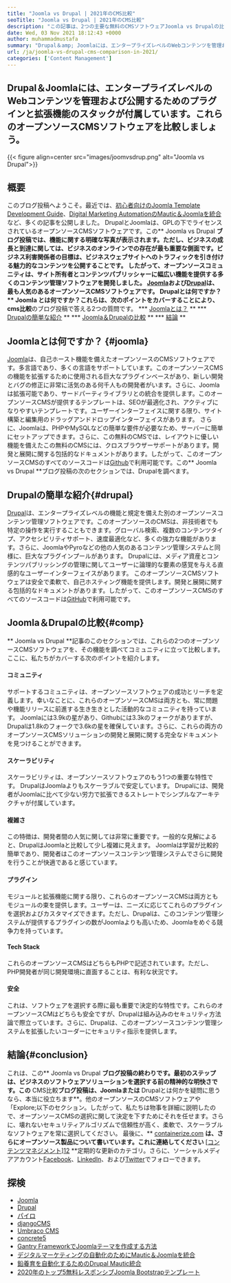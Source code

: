 ```yaml
---
title: "Joomla vs Drupal | 2021年のCMS比較" 
seoTitle: "Joomla vs Drupal | 2021年のCMS比較" 
description: "この記事は、2つの主要な無料のCMSソフトウェアJoomla vs Drupalの比較に関するものです。どちらのソフトウェアも自己ホストされており、幅広いプラグインが付属しています。" 
date: Wed, 03 Nov 2021 18:12:43 +0000
author: muhammadmustafa
summary: "Drupal＆amp; Joomlaには、エンタープライズレベルのWebコンテンツを管理および公開するためのプラグインと拡張機能のスタックが付属しています。これらのオープンソースCMSソフトウェアを比較しましょう。" 
url: /ja/joomla-vs-drupal-cms-comparison-in-2021/
categories: ['Content Management']
---
```


## Drupal＆Joomlaには、エンタープライズレベルのWebコンテンツを管理および公開するためのプラグインと拡張機能のスタックが付属しています。これらのオープンソースCMSソフトウェアを比較しましょう。

{{< figure align=center src="images/joomvsdrup.png" alt="Joomla vs Drupal">}}


## **概要**
このブログ投稿へようこそ。最近では、[初心者向けのJoomla Template Development Guide][1]、[Digital Marketing AutomationのMautic＆Joomlaを統合][2]など、多くの記事を公開しました。 DrupalとJoomlaは、GPLの下でライセンスされているオープンソースCMSソフトウェアです。この** Joomla vs Drupal **ブログ投稿では、機能に関する明確な写真が表示されます。ただし、ビジネスの成長と到達に関しては、ビジネスのオンラインでの存在が最も重要な側面です。ビジネス利害関係者の目標は、ビジネスウェブサイトへのトラフィックを引き付ける魅力的なコンテンツを公開することです。
したがって、オープンソースコミュニティは、サイト所有者とコンテンツパブリッシャーに幅広い機能を提供する多くのコンテンツ管理ソフトウェアを開発しました。 [Joomla][3]および[Drupal][4]は、最も人気のあるオープンソースCMSソフトウェアです。 Drupalとは何ですか？ ** Joomla **とは何ですか？これらは、次のポイントをカバーすることにより、** cms比較**のブログ投稿で答える2つの質問です。
  *** [Joomlaとは？][5] **
  *** [Drupalの簡単な紹介][6] **
  *** [Joomla＆Drupalの比較][7] **
  *** [結論][8] **

## Joomlaとは何ですか？ {#joomla}
[Joomla][3]は、自己ホースト機能を備えたオープンソースのCMSソフトウェアです。多言語であり、多くの言語をサポートしています。このオープンソースCMSの機能を拡張するために使用される巨大なプラグインベースがあり、新しい開発とバグの修正に非常に活気のある何千人もの開発者がいます。さらに、Joomlaは拡張可能であり、サードパーティライブラリとの統合を提供します。このオープンソースCMSが提供するテンプレートは、SEOが最適化され、アクティブになりやすいテンプレートです。ユーザーインターフェイスに関する限り、サイト構築と編集用のドラッグアンドドロップインターフェイスがあります。
さらに、Joomlaは、PHPやMySQLなどの簡単な要件が必要なため、サーバーに簡単にセットアップできます。さらに、この無料のCMSでは、レイアウトに優しい機能を備えたこの無料のCMSには、クロスブラウザーサポートがあります。開発と展開に関する包括的なドキュメントがあります。したがって、このオープンソースCMSのすべてのソースコードは[Github][9]で利用可能です。この** Joomla vs Drupal **ブログ投稿の次のセクションでは、Drupalを調べます。

## Drupalの簡単な紹介{#drupal}
[Drupal][4]は、エンタープライズレベルの機能と規定を備えた別のオープンソースコンテンツ管理ソフトウェアです。このオープンソースのCMSは、非技術者でも特定の操作を実行することもできます。グローバル検索、複数のコンテンツタイプ、アクセシビリティサポート、速度最適化など、多くの強力な機能があります。さらに、JoomlaやPyroなどの他の人気のあるコンテンツ管理システムと同様に、巨大なプラグインプールがあります。 Drupalには、メディア資産とコンテンツパブリッシングの管理に関してユーザーに論理的な要素の感覚を与える直感的なユーザーインターフェイスがあります。
このオープンソースCMSソフトウェアは安全で柔軟で、自己ホスティング機能を提供します。開発と展開に関する包括的なドキュメントがあります。したがって、このオープンソースCMSのすべてのソースコードは[GitHub][10]で利用可能です。

## Joomla＆Drupalの比較{#comp}
** Joomla vs Drupal **記事のこのセクションでは、これらの2つのオープンソースCMSソフトウェアを、その機能を調べてコミュニティに立って比較します。ここに、私たちがカバーする次のポイントを紹介します。

#### コミュニティ
サポートするコミュニティは、オープンソースソフトウェアの成功とリーチを定義します。幸いなことに、これらのオープンソースCMSは両方とも、常に問題や機能リリースに前進する生き生きとした活動的なコミュニティを持っています。 Joomlaには3.9kの星があり、Githubには3.3kのフォークがありますが、Drupalは1.8kのフォークで3.6kの星を確保しています。さらに、これらの両方のオープンソースCMSソリューションの開発と展開に関する完全なドキュメントを見つけることができます。

#### スケーラビリティ
スケーラビリティは、オープンソースソフトウェアのもう1つの重要な特性です。 DrupalはJoomlaよりもスケーラブルで安定しています。 Drupalには、開発者がJoomlaに比べて少ない労力で拡張できるストレートでシンプルなアーキテクチャが付属しています。

#### 複雑さ
この特徴は、開発者間の人気に関しては非常に重要です。一般的な見解によると、DrupalはJoomlaと比較して少し複雑に見えます。 Joomlaは学習が比較的簡単であり、開発者はこのオープンソースコンテンツ管理システムでさらに開発を行うことが快適であると感じています。

#### プラグイン
モジュールと拡張機能に関する限り、これらのオープンソースCMSは両方ともモジュールの束を提供します。ユーザーは、ニーズに応じてこれらのプラグインを選択およびカスタマイズできます。ただし、Drupalは、このコンテンツ管理システムが提供するプラグインの数がJoomlaよりも高いため、Joomlaをめぐる競争力を持っています。

#### Tech Stack
これらのオープンソースCMSはどちらもPHPで記述されています。ただし、PHP開発者が同じ開発環境に直面することは、有利な状況です。

#### 安全
これは、ソフトウェアを選択する際に最も重要で決定的な特性です。これらのオープンソースCMはどちらも安全ですが、Drupalは組み込みのセキュリティ方法論で際立っています。さらに、Drupalは、このオープンソースコンテンツ管理システムを拡張したいコーダーにセキュリティ指示を提供します。

## 結論{#conclusion}
これは、この** Joomla vs Drupal **ブログ投稿の終わりです。最初のステップは、ビジネスのソフトウェアソリューションを選択する前の精神的な明快さです。この** CMS比較**ブログ投稿は、Joomlaまたは** Drupalとは何かを疑問に思うなら、本当に役立ちます**。他のオープンソースのCMSソフトウェアや「Explore;以下のセクション。したがって、私たちは物事を詳細に説明したので、オープンソースCMSの選択に関して決定を下すためにそれを任せます。さらに、壊れないセキュリティアルゴリズムで信頼性が高く、柔軟で、スケーラブルなソフトウェアを常に選択してください。
最後に、** [containerize.com][11] **は、さらにオープンソース製品について書いています。これに連絡してください** [[コンテンツマネジメント][12]][12] **定期的な更新のカテゴリ。さらに、ソーシャルメディアアカウント[Facebook][13]、[LinkedIn][14]、および[Twitter][15]でフォローできます。

## 探検
  * [Joomla][3]
  * [Drupal][4]
  * [パイロ][16]
  * [djangoCMS][17]
  * [Umbraco CMS][18]
  * [concrete5][19]
  * [Gantry FrameworkでJoomlaテーマを作成する方法][20]
  * [デジタルマーケティングの自動化のためにMautic＆Joomlaを統合][2]
  * [鉛養育を自動化するためのDrupal Mautic統合][21]
  * [2020年のトップ5無料レスポンシブJoomla Bootstrapテンプレート][22]

  
[1]: https://blog.containerize.com/content-management/responsive-joomla-templates-tutorial/
[2]: https://blog.containerize.com/content-management/integrate-mautic-with-joomla-for-marketing-automation/
[3]: https://products.containerize.com/content-management/joomla
[4]: https://products.containerize.com/content-management/drupal
[5]: #joomla
[6]: #drupal
[7]: #comp
[8]: #Conclusion
[9]: https://github.com/joomla/joomla-cms
[10]: https://github.com/drupal/drupal
[11]: https://www.containerize.com/
[12]: https://products.containerize.com/content-management/
[13]: https://web.facebook.com/containerize
[14]: https://www.linkedin.com/company/containerize/
[15]: https://twitter.com/containerize_co
[16]: https://products.containerize.com/content-management/pyro
[17]: https://products.containerize.com/content-management/django
[18]: https://products.containerize.com/content-management/umbraco
[19]: https://products.containerize.com/content-management/concrete5
[20]: https://blog.containerize.com/content-management/how-to-create-joomla-theme-joomla-gantry-framework/
[21]: https://blog.containerize.com/content-management/drupal-tutorial-automate-lead-growth-with-drupal-mautic/
[22]: https://blog.containerize.com/content-management/top-5-best-free-responsive-joomla-templates-of-2020/
